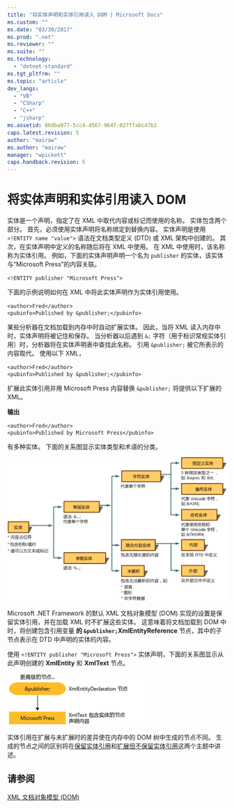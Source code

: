 ```yaml
---
title: "将实体声明和实体引用读入 DOM | Microsoft Docs"
ms.custom: ""
ms.date: "03/30/2017"
ms.prod: ".net"
ms.reviewer: ""
ms.suite: ""
ms.technology: 
  - "dotnet-standard"
ms.tgt_pltfrm: ""
ms.topic: "article"
dev_langs: 
  - "VB"
  - "CSharp"
  - "C++"
  - "jsharp"
ms.assetid: 86dba977-5cc4-4567-964f-027ffabc47b2
caps.latest.revision: 5
author: "mairaw"
ms.author: "mairaw"
manager: "wpickett"
caps.handback.revision: 5
---
```

# 将实体声明和实体引用读入 DOM
实体是一个声明，指定了在 XML 中取代内容或标记而使用的名称。  实体包含两个部分。  首先，必须使用实体声明将名称绑定到替换内容。  实体声明是使用 `<!ENTITY name "value">` 语法在文档类型定义 \(DTD\) 或 XML 架构中创建的。  其次，在实体声明中定义的名称随后将在 XML 中使用。  在 XML 中使用时，该名称称为实体引用。  例如，下面的实体声明声明一个名为 `publisher` 的实体，该实体与“Microsoft Press”的内容关联。  
  
```  
<!ENTITY publisher "Microsoft Press">  
```  
  
 下面的示例说明如何在 XML 中将此实体声明作为实体引用使用。  
  
```  
<author>Fred</author>  
<pubinfo>Published by &publisher;</pubinfo>  
```  
  
 某些分析器在文档加载到内存中时自动扩展实体。  因此，当将 XML 读入内存中时，实体声明将被记住和保存。  当分析器以后遇到 `&;` 字符（用于标识常规实体引用）时，分析器将在实体声明表中查找此名称。  引用 `&publisher;` 被它所表示的内容取代。  使用以下 XML，  
  
```  
<author>Fred</author>  
<pubinfo>Published by &publisher;</pubinfo>  
```  
  
 扩展此实体引用并用 Microsoft Press 内容替换 `&publisher;` 将提供以下扩展的 XML。  
  
 **输出**  
  
```  
<author>Fred</author>  
<pubinfo>Published by Microsoft Press</pubinfo>  
```  
  
 有多种实体。  下面的关系图显示实体类型和术语的分类。  
  
 ![实体类型层次结构流程图](../../../../docs/standard/data/xml/media/entity-hierarchy.gif "Entity\_hierarchy")  
  
 Microsoft .NET Framework 的默认 XML 文档对象模型 \(DOM\) 实现的设置是保留实体引用，并在加载 XML 时不扩展这些实体。  这意味着将文档加载到 DOM 中时，将创建包含引用变量  **的 `&publisher;`XmlEntityReference** 节点，其中的子节点表示在 DTD 中声明的实体的内容。  
  
 使用 `<!ENTITY publisher "Microsoft Press">` 实体声明，下面的关系图显示从此声明创建的 **XmlEntity** 和 **XmlText** 节点。  
  
 ![从实体声明创建的节点](../../../../docs/standard/data/xml/media/xml-entitydeclaration-node2.png "xml\_entitydeclaration\_node2")  
  
 实体引用在扩展与未扩展时的差异使在内存中的 DOM 树中生成的节点不同。  生成的节点之间的区别将在[保留实体引用](../../../../docs/standard/data/xml/entity-references-are-preserved.md)和[扩展但不保留实体引用](../../../../docs/standard/data/xml/entity-references-are-expanded-and-not-preserved.md)这两个主题中讲述。  
  
## 请参阅  
 [XML 文档对象模型 \(DOM\)](../../../../docs/standard/data/xml/xml-document-object-model-dom.md)